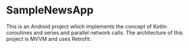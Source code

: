 # SampleNewsApp
This is an Android project which implements the concept of Kotlin coroutines and series and parallel network calls. The architecture of this project is MVVM and uses Retrofit.
